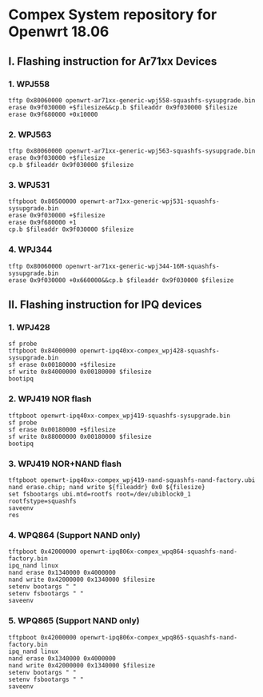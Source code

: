 # Compex System repository for Openwrt 18.06

## I. Flashing instruction for Ar71xx Devices
### 1. WPJ558

   ```shell
   tftp 0x80060000 openwrt-ar71xx-generic-wpj558-squashfs-sysupgrade.bin
   erase 0x9f030000 +$filesize&&cp.b $fileaddr 0x9f030000 $filesize
   erase 0x9f680000 +0x10000
   ```
### 2. WPJ563

   ```shell
   tftp 0x80060000 openwrt-ar71xx-generic-wpj563-squashfs-sysupgrade.bin
   erase 0x9f030000 +$filesize
   cp.b $fileaddr 0x9f030000 $filesize
   ```
### 3. WPJ531
  ```shell
  tftpboot 0x80500000 openwrt-ar71xx-generic-wpj531-squashfs-sysupgrade.bin
  erase 0x9f030000 +$filesize
  erase 0x9f680000 +1
  cp.b $fileaddr 0x9f030000 $filesize
  ```
### 4. WPJ344
  ```shell
  tftp 0x80060000 openwrt-ar71xx-generic-wpj344-16M-squashfs-sysupgrade.bin
  erase 0x9f030000 +0x660000&&cp.b $fileaddr 0x9f030000 $filesize
  ```

## II. Flashing instruction for IPQ devices
### 1. WPJ428
  ```shell
  sf probe
  tftpboot 0x84000000 openwrt-ipq40xx-compex_wpj428-squashfs-sysupgrade.bin
  sf erase 0x00180000 +$filesize
  sf write 0x84000000 0x00180000 $filesize
  bootipq
  ```
### 2. WPJ419 NOR flash
  ```shell
  tftpboot openwrt-ipq40xx-compex_wpj419-squashfs-sysupgrade.bin
  sf probe
  sf erase 0x00180000 +$filesize
  sf write 0x88000000 0x00180000 $filesize
  bootipq
  ```
### 3. WPJ419 NOR+NAND flash
  ```shell
  tftpboot openwrt-ipq40xx-compex_wpj419-nand-squashfs-nand-factory.ubi
  nand erase.chip; nand write ${fileaddr} 0x0 ${filesize}
  set fsbootargs ubi.mtd=rootfs root=/dev/ubiblock0_1 rootfstype=squashfs
  saveenv
  res
  ```
### 4. WPQ864 (Support NAND only)
  ```shell
  tftpboot 0x42000000 openwrt-ipq806x-compex_wpq864-squashfs-nand-factory.bin
  ipq_nand linux
  nand erase 0x1340000 0x4000000
  nand write 0x42000000 0x1340000 $filesize
  setenv bootargs " "
  setenv fsbootargs " "
  saveenv
  ```
### 5. WPQ865 (Support NAND only)
  ```shell
  tftpboot 0x42000000 openwrt-ipq806x-compex_wpq865-squashfs-nand-factory.bin
  ipq_nand linux
  nand erase 0x1340000 0x4000000
  nand write 0x42000000 0x1340000 $filesize
  setenv bootargs " "
  setenv fsbootargs " "
  saveenv
  ```
